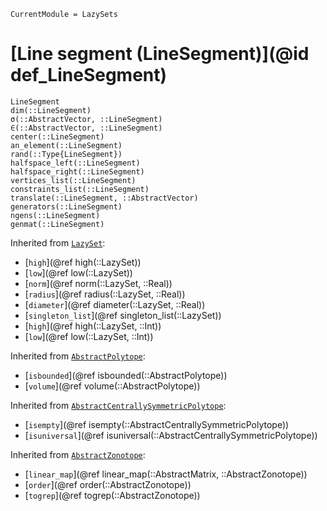 ```@meta
CurrentModule = LazySets
```

# [Line segment (LineSegment)](@id def_LineSegment)

```@docs
LineSegment
dim(::LineSegment)
σ(::AbstractVector, ::LineSegment)
∈(::AbstractVector, ::LineSegment)
center(::LineSegment)
an_element(::LineSegment)
rand(::Type{LineSegment})
halfspace_left(::LineSegment)
halfspace_right(::LineSegment)
vertices_list(::LineSegment)
constraints_list(::LineSegment)
translate(::LineSegment, ::AbstractVector)
generators(::LineSegment)
ngens(::LineSegment)
genmat(::LineSegment)
```
Inherited from [`LazySet`](@ref):
* [`high`](@ref high(::LazySet))
* [`low`](@ref low(::LazySet))
* [`norm`](@ref norm(::LazySet, ::Real))
* [`radius`](@ref radius(::LazySet, ::Real))
* [`diameter`](@ref diameter(::LazySet, ::Real))
* [`singleton_list`](@ref singleton_list(::LazySet))
* [`high`](@ref high(::LazySet, ::Int))
* [`low`](@ref low(::LazySet, ::Int))

Inherited from [`AbstractPolytope`](@ref):
* [`isbounded`](@ref isbounded(::AbstractPolytope))
* [`volume`](@ref volume(::AbstractPolytope))

Inherited from [`AbstractCentrallySymmetricPolytope`](@ref):
* [`isempty`](@ref isempty(::AbstractCentrallySymmetricPolytope))
* [`isuniversal`](@ref isuniversal(::AbstractCentrallySymmetricPolytope))

Inherited from [`AbstractZonotope`](@ref):
* [`linear_map`](@ref linear_map(::AbstractMatrix, ::AbstractZonotope))
* [`order`](@ref order(::AbstractZonotope))
* [`togrep`](@ref togrep(::AbstractZonotope))

